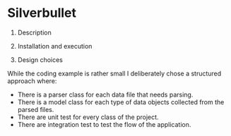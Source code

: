 Silverbullet
============

1. Description



2. Installation and execution



3. Design choices

While the coding example is rather small I deliberately chose a structured approach where:
- There is a parser class for each data file that needs parsing.
- There is a model class for each type of data objects collected from the parsed files.
- There are unit test for every class of the project.
- There are integration test to test the flow of the application.
